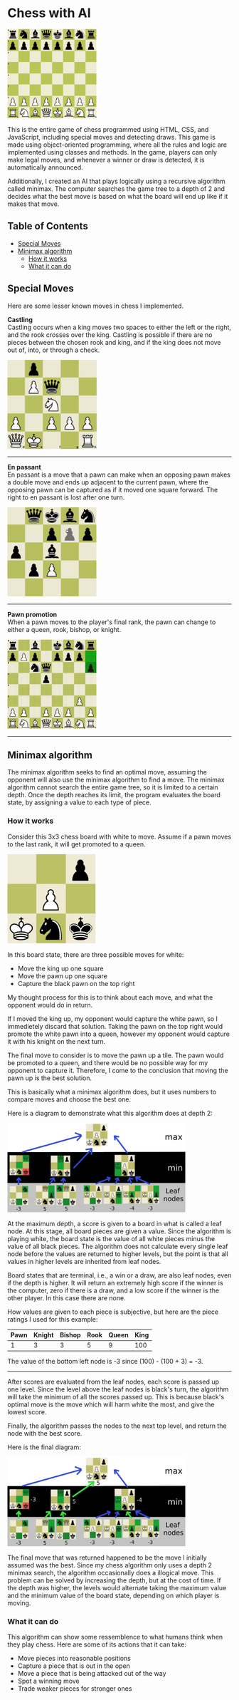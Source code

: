 # Chess with AI

<img src="images/readme/header.png" alt="header" height="200">

This is the entire game of chess programmed using HTML, CSS, and JavaScript, including special moves and detecting draws. This game is made using object-oriented programming, where all the rules and logic are implemented using classes and methods. In the game, players can only make legal moves, and whenever a winner or draw is detected, it is automatically announced.   

Additionally, I created an AI that plays logically using a recursive algorithm called minimax. The computer searches the game tree to a depth of 2 and decides what the best move is based on what the board will end up like if it makes that move.



## Table of Contents
* [ Special Moves ](#special-moves)
* [ Minimax algorithm ](#minimax)
  * [ How it works ](#minimax-explanation)
  * [ What it can do ](#what-it-can-do)


<a name="special-moves"></a>
## Special Moves
Here are some lesser known moves in chess I implemented.  

**Castling**  
Castling occurs when a king moves two spaces to either the left or the right, and the rook crosses over the king. Castling is possible if there are no pieces between the chosen rook and king, and if the king does not move out of, into, or through a check.

<img src="images/readme/castling.gif" alt="Castling" height="200">

***
**En passant**  
En passant is a move that a pawn can make when an opposing pawn makes a double move and ends up adjacent to the current pawn, where the opposing pawn can be captured as if it moved one square forward. The right to en passant is lost after one turn.

<img src="images/readme/en-passant.gif" alt="En passant" height="200">

***
**Pawn promotion**  
When a pawn moves to the player's final rank, the pawn can change to either a queen, rook, bishop, or knight.

<img src="images/readme/pawn-promotion.gif" alt="En passant" height="200">

***

<a name="minimax"></a>
## Minimax algorithm  
The minimax algorithm seeks to find an optimal move, assuming the opponent will also use the minimax algorithm to find a move. The minimax algorithm cannot search the entire game tree, so it is limited to a certain depth. Once the depth reaches its limit, the program evaluates the board state, by assigning a value to each type of piece.


<a name="minimax-explanation"></a>
### How it works
Consider this 3x3 chess board with white to move. Assume if a pawn moves to the last rank, it will get promoted to a queen.

<img src="images/readme/demo-board.png" alt="3x3 Chess Board" height="200">

In this board state, there are three possible moves for white:

* Move the king up one square
* Move the pawn up one square
* Capture the black pawn on the top right

My thought process for this is to think about each move, and what the opponent would do in return.

If I moved the king up, my opponent would capture the white pawn, so I immedietely discard that solution. Taking the pawn on the top right would promote the white pawn into a queen, however my opponent would capture it with his knight on the next turn. 

The final move to consider is to move the pawn up a tile. The pawn would be promoted to a queen, and there would be no possible way for my opponent to capture it. Therefore, I come to the conclusion that moving the pawn up is the best solution.

This is basically what a minimax algorithm does, but it uses numbers to compare moves and choose the best one.

Here is a diagram to demonstrate what this algorithm does at depth 2:

<img src="images/readme/minimax.png" alt="Minimax demo" height="200">

At the maximum depth, a score is given to a board in what is called a leaf node. At this stage, all board pieces are given a value. Since the algorithm is playing white, the board state is the value of all white pieces minus the value of all black pieces. The algorithm does not calculate every single leaf node before the values are returned to higher levels, but the point is that all values in higher levels are inherited from leaf nodes.

Board states that are terminal, i.e., a win or a draw, are also leaf nodes, even if the depth is higher. It will return an extremely high score if the winner is the computer, zero if there is a draw, and a low score if the winner is the other player. In this case there are none.

How values are given to each piece is subjective, but here are the piece ratings I used for this example:

| Pawn | Knight | Bishop | Rook | Queen | King |
|------|--------|--------|------|-------|------|
| 1    | 3      | 3      | 5    | 9     | 100  |

The value of the bottom left node is -3 since (100) - (100 + 3) = -3.

***
After scores are evaluated from the leaf nodes, each score is passed up one level. Since the level above the leaf nodes is black's turn, the algorithm will take the minimum of all the scores passed up. This is because black's optimal move is the move which will harm white the most, and give the lowest score.

Finally, the algorithm passes the nodes to the next top level, and return the node with the best score.

Here is the final diagram:

<img src="images/readme/minimax-final.png" alt="Minimax demo" height="200">

The final move that was returned happened to be the move I initially assumed was the best. Since my chess algorithm only uses a depth 2 minimax search, the algorithm occasionally does a illogical move. This problem can be solved by increasing the depth, but at the cost of time. If the depth was higher, the levels would alternate taking the maximum value and the minimum value of the board state, depending on which player is moving.



<a name="what-can-it-do"></a>
### What it can do
This algorithm can show some ressemblence to what humans think when they play chess. Here are some of its actions that it can take:
* Move pieces into reasonable positions
* Capture a piece that is out in the open
* Move a piece that is being attacked out of the way
* Spot a winning move
* Trade weaker pieces for stronger ones
